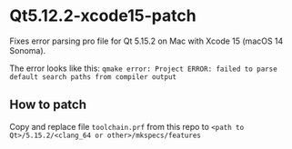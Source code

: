 # Qt5.12.2-xcode15-patch
Fixes error parsing pro file for Qt 5.15.2 on Mac with Xcode 15 (macOS 14 Sonoma).

The error looks like this:
`qmake error: Project ERROR: failed to parse default search paths from compiler output`

## How to patch
Copy and replace file `toolchain.prf` from this repo to `<path to Qt>/5.15.2/<clang_64 or other>/mkspecs/features`
